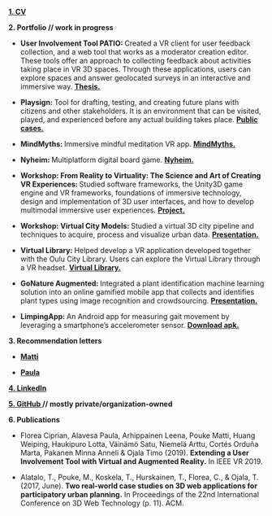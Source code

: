 <p>
  <a href="/CV%202019%20Ciprian%20Florea.pdf" target="_blank">
    <b>
      1. CV
    </b>
  </a>
</p>


<p>
  <b>
    2. Portfolio // work in progress
  </b>
</p>


<ul>
  
  <li>
    <b>
      User Involvement Tool PATIO: 
    </b>
      Created a VR client for user feedback collection, and a web tool that works as a moderator creation editor. These tools offer an approach to collecting feedback about activities taking place in VR 3D spaces. Through these applications, users can explore spaces and answer geolocated surveys in an interactive and immersive way. 
    <a href="http://jultika.oulu.fi/files/nbnfioulu-201906272675.pdf" target="_blank">
      <b>
        Thesis. 
      </b>
    </a>
  <p></p></li>
  
  <li>
    <b>
      Playsign: 
    </b>
      Tool for drafting, testing, and creating future plans with citizens and other stakeholders. It is an environment that can be visited, played, and experienced before any actual building takes place. 
    <a href="http://www.playsign.net/cases/" target="_blank">
      <b>
        Public cases. 
      </b>
    </a>
  <p></p></li>
  
  <li>
    <b>
      MindMyths: 
    </b>
      Immersive mindful meditation VR app. 
    <a href="http://mindmyths.eu/" target="_blank">
      <b>
        MindMyths. 
      </b>
    </a>
  <p></p></li>
  
  <li>
    <b>
      Nyheim: 
    </b>
      Multiplatform digital board game. 
    <a href="https://www.happyhobgoblin.com/nyheim-1" target="_blank">
      <b>
        Nyheim. 
      </b>
    </a>
  <p></p></li>
  
  <li>
    <b>
      Workshop: From Reality to Virtuality: The Science and Art of Creating VR Experiences: 
    </b>
      Studied software frameworks, the Unity3D game engine and VR frameworks, foundations of immersive technology, design and implementation of 3D user interfaces, and how to develop multimodal immersive user experiences. 
    <a href="https://github.com/Denhonator/UBISS" target="_blank">
      <b>
        Project. 
      </b>
    </a>
  <p></p></li>
  
  <li>
    <b>
      Workshop: Virtual City Models: 
    </b>
      Studied a virtual 3D city pipeline and techniques to acquire, process and visualize urban data. 
    <a href="UBISS2017_WorkshopB_FinalPresentation.pdf" target="_blank">
      <b>
        Presentation. 
      </b>
    </a>
  <p></p></li>
  
  <li>
    <b>
      Virtual Library: 
    </b>
    Helped develop a VR application developed together with the Oulu City Library. Users can explore the Virtual Library through a VR headset. 
    <a href="https://www.ouka.fi/oulu/library/virtual-library" target="_blank">
      <b>
        Virtual Library. 
      </b>
    </a>
  <p></p></li>
  
  <li>
    <b>
      GoNature Augmented: 
    </b>
    Integrated a plant identification machine learning solution into an online gamified mobile app that collects and identifies plant types using image recognition and crowdsourcing. 
    <a href="Final presentation.pdf" target="_blank">
      <b>
        Presentation.
      </b>
    </a>
  <p></p></li>
  
  <li>
    <b>
      LimpingApp: 
    </b>
    An Android app for measuring gait movement by leveraging a smartphone’s accelerometer sensor. 
    <a href="Zeta ucf.apk">
      <b>
        Download apk.
      </b>
    </a>
  </li>
  
</ul>


<p>
  <b>
    3. Recommendation letters
  </b>
</p>


<ul>
  
  <li>
    <a href="/Matti.pdf" target="_blank">
      <b>
        Matti
      </b>
    </a>
  <p></p>
  </li>
  
  <li>
    <a href="/Paula.pdf" target="_blank">
      <b>
        Paula
      </b>
    </a>
  </li>
  
</ul>


<p>
  <a href="https://www.linkedin.com/in/cflorea-r/" target="_blank">
    <b>
      4. LinkedIn
    </b>
  </a>
</p>


<p>
  <a href="https://github.com/cflorea-r" target="_blank">
    <b>
      5. GitHub 
    </b>
  </a>
  <b>
    // mostly private/organization-owned
  </b>
</p>


<p>
  <b>
    6. Publications 
  </b>
</p>

<ul>
  
  <li>
  Florea Ciprian, Alavesa Paula, Arhippainen Leena, Pouke Matti, Huang Weiping, Haukipuro Lotta, Väinämö Satu, Niemelä Arttu, Cortés Orduña Marta, Pakanen Minna Anneli & Ojala Timo (2019). <b>Extending a User Involvement Tool with Virtual and Augmented Reality.</b> In IEEE VR 2019. 
  <p></p>
  </li>
  
  <li>
  Alatalo, T., Pouke, M., Koskela, T., Hurskainen, T., Florea, C., & Ojala, T. (2017, June). <b>Two real-world case studies on 3D web applications for participatory urban planning.</b> In Proceedings of the 22nd International Conference on 3D Web Technology (p. 11). ACM. 
  </li>
  
</ul>
